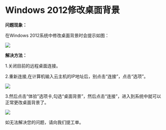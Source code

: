 # Windows 2012修改桌面背景
**问题现象：**

在Windows 2012系统中修改桌面背景时会提示如图：

![](https://github.com/jdcloudcom/cn/blob/edit/image/Elastic-Compute/Virtual-Machine/Windows/Windows%202012%E4%BF%AE%E6%94%B9%E6%A1%8C%E9%9D%A2%E8%83%8C%E6%99%AF01.png)

**解决方法：**

1.关闭目前的远程桌面连接。

2.重新连接,在计算机输入云主机的IP地址后，别点击“连接”，点击“选项”。 

![](https://github.com/jdcloudcom/cn/blob/edit/image/Elastic-Compute/Virtual-Machine/Windows/Windows%202012%E4%BF%AE%E6%94%B9%E6%A1%8C%E9%9D%A2%E8%83%8C%E6%99%AF02.png)

3.然后点击“体验”选项卡,勾选“桌面背景”，然后点击“连接”，进入到系统中就可以正常更改桌面背景了。

![](https://github.com/jdcloudcom/cn/blob/edit/image/Elastic-Compute/Virtual-Machine/Windows/Windows%202012%E4%BF%AE%E6%94%B9%E6%A1%8C%E9%9D%A2%E8%83%8C%E6%99%AF03.png)

如无法解决您的问题，请向我们提工单。
